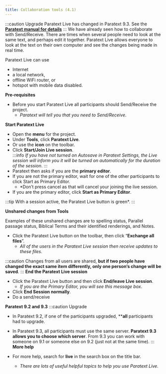```yaml
---
title: Collaboration tools (4.1)
---
```


:::caution Upgrade
Paratext Live has changed in Paratext 9.3. See the [**Paratext manual for details**](../../Training-Manual/05-Stage-4/20.Collaboration-tools.md)
:::
We have already seen how to collaborate with Send/Receive. There are times when several people need to look at the same text, and perhaps edit it together. Paratext Live allows everyone to look at the text on their own computer and see the changes being made in real time.

Paratext Live can use

-   Internet
-   a local network,
-   offline WiFi router, or
-   hotspot with mobile data disabled.

**Pre-requisites**

-   Before you start Paratext Live all participants should Send/Receive the project.
    -  *Paratext will tell you that you need to Send/Receive*.

**Start Paratext Live**

-   Open the **menu** for the project.
-   Under **Tools**, click **Paratext Live**.
-   Or use the **icon** on the toolbar.
-   Click **Start/Join Live session**.  
   :::info
   *If you have not turned on Autosave in Paratext Settings, the Live session will inform you it will be turned on automatically for the duration of the session*.
   :::
-   Paratext then asks if you are the **primary editor**.
-   If you are not the primary editor, wait for one of the other participants to click Start as Primary Editor.
    -  *Don’t press cancel as that will cancel your joining the live session.
-   If you are the primary editor, click **Start as Primary Editor**.

:::tip
With a session active, the Paratext Live button is green*.
:::

**Unshared changes from Tools**

Examples of these unshared changes are to spelling status, Parallel passage status, Biblical Terms and their identified renderings, and Notes.

-   Click the Paratext Live button on the toolbar, then click “**Exchange all files**”.
    -  *All of the users in the Paratext Live session then receive updates to these files*.

:::caution
Changes from all users are shared, **but if two people have changed the exact same item differently, only one person’s change will be saved**.
:::
**End the Paratext Live session**

-   Click the Paratext Live button and then click **End/leave Live session**.
    -  *If you are the Primary Editor, you will see this message box*.
-   Click **End Session normally**.
-   Do a send/receive

**Paratext 9.2 and 9.3**
:::caution Upgrade
- In Paratext 9.2, if one of the participants upgraded, ****all** participants had to upgrade.
- In Paratext 9.3, all participants must use the same server. **Paratext 9.3 allows you to choose which server**. From 9.3 you can work with someone on 9.1 or someone else on 9.2 (just not at the same time).
:::
**More help**

-   For more help, search for **live** in the search box on the title bar.
    -  *There are lots of useful helpful topics to help you use Paratext Live*.

